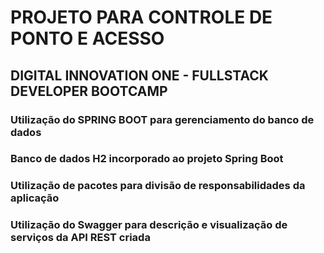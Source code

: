 # PROJETO PARA CONTROLE DE PONTO E ACESSO
## DIGITAL INNOVATION ONE - FULLSTACK DEVELOPER BOOTCAMP
### Utilização do SPRING BOOT para gerenciamento do banco de dados
### Banco de dados H2 incorporado ao projeto Spring Boot
### Utilização de pacotes para divisão de responsabilidades da aplicação
### Utilização do Swagger para descrição e visualização de serviços da API REST criada
